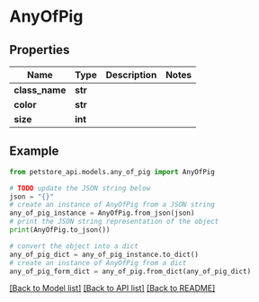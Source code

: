 # AnyOfPig


## Properties

Name | Type | Description | Notes
------------ | ------------- | ------------- | -------------
**class_name** | **str** |  | 
**color** | **str** |  | 
**size** | **int** |  | 

## Example

```python
from petstore_api.models.any_of_pig import AnyOfPig

# TODO update the JSON string below
json = "{}"
# create an instance of AnyOfPig from a JSON string
any_of_pig_instance = AnyOfPig.from_json(json)
# print the JSON string representation of the object
print(AnyOfPig.to_json())

# convert the object into a dict
any_of_pig_dict = any_of_pig_instance.to_dict()
# create an instance of AnyOfPig from a dict
any_of_pig_form_dict = any_of_pig.from_dict(any_of_pig_dict)
```
[[Back to Model list]](../README.md#documentation-for-models) [[Back to API list]](../README.md#documentation-for-api-endpoints) [[Back to README]](../README.md)



